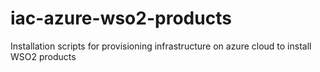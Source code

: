 # iac-azure-wso2-products
Installation scripts for provisioning infrastructure on azure cloud to install WSO2 products
